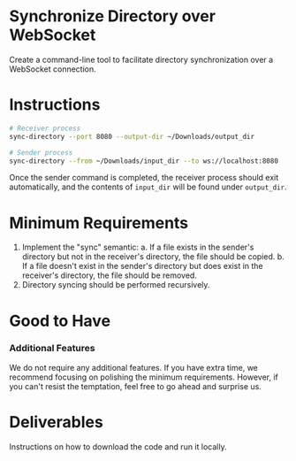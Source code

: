 # Synchronize Directory over WebSocket

Create a command-line tool to facilitate directory synchronization over a WebSocket connection.

# Instructions

```bash
# Receiver process
sync-directory --port 8080 --output-dir ~/Downloads/output_dir

# Sender process
sync-directory --from ~/Downloads/input_dir --to ws://localhost:8080
```

Once the sender command is completed, the receiver process should exit automatically, and the contents of `input_dir` will be found under `output_dir`.

# Minimum Requirements

1. Implement the "sync" semantic:
   a. If a file exists in the sender's directory but not in the receiver's directory, the file should be copied.
   b. If a file doesn't exist in the sender's directory but does exist in the receiver's directory, the file should be removed.
2. Directory syncing should be performed recursively.

# Good to Have

### Additional Features

We do not require any additional features. If you have extra time, we recommend focusing on polishing the minimum requirements. However, if you can't resist the temptation, feel free to go ahead and surprise us.

# Deliverables

Instructions on how to download the code and run it locally.
